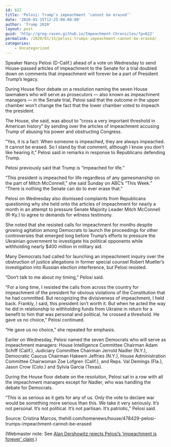 ```yaml
---
id: 622
title: 'Pelosi: Trump’s impeachment ‘cannot be erased’'
date: '2020-01-15T12:25:00-08:00'
author: 'Trump 2020'
layout: post
guid: 'http://greg-raven.github.io/Impeachment-Chronicles/?p=622'
permalink: /2020/01/15/pelosi-trumps-impeachment-cannot-be-erased/
categories:
    - Uncategorized
---
```


Speaker Nancy Pelosi (D-Calif.) ahead of a vote on Wednesday to send House-passed articles of impeachment to the Senate for a trial doubled down on comments that impeachment will forever be a part of President Trump’s legacy.

During House floor debate on a resolution naming the seven House lawmakers who will serve as prosecutors — also known as impeachment managers — in the Senate trial, Pelosi said that the outcome in the upper chamber won’t change the fact that the lower chamber voted to impeach the president.

The House, she said, was about to “cross a very important threshold in American history” by sending over the articles of impeachment accusing Trump of abusing his power and obstructing Congress.

“Yes, it is a fact: When someone is impeached, they are always impeached. It cannot be erased. So I stand by that comment, although I know you don’t like hearing it,” Pelosi said in remarks in response to Republicans defending Trump.

Pelosi previously said that Trump is “impeached for life.”

“This president is impeached for life regardless of any gamesmanship on the part of Mitch McConnell,” she said Sunday on ABC’s “This Week.” “There is nothing the Senate can do to ever erase that.”

Pelosi on Wednesday also dismissed complaints from Republicans questioning why she held onto the articles of impeachment for nearly a month in an attempt to pressure Senate Majority Leader Mitch McConnell (R-Ky.) to agree to demands for witness testimony.

She noted that she resisted calls for impeachment for months despite growing agitation among Democrats to launch the proceedings for other controversies that emerged long before Trump’s efforts to pressure the Ukrainian government to investigate his political opponents while withholding nearly $400 million in military aid.

Many Democrats had called for launching an impeachment inquiry over the obstruction of justice allegations in former special counsel Robert Mueller’s investigation into Russian election interference, but Pelosi resisted.

“Don’t talk to me about my timing,” Pelosi said.

“For a long time, I resisted the calls from across the country for impeachment of the president for obvious violations of the Constitution that he had committed. But recognizing the divisiveness of impeachment, I held back. Frankly, I said, this president isn’t worth it. But when he acted the way he did in relationship to withholding funds from Ukraine in return for a benefit to him that was personal and political, he crossed a threshold. He gave us no choice,” Pelosi continued.

“He gave us no choice,” she repeated for emphasis.

Earlier on Wednesday, Pelosi named the seven Democrats who will serve as impeachment managers: House Intelligence Committee Chairman Adam Schiff (Calif.), Judiciary Committee Chairman Jerrold Nadler (N.Y.), Democratic Caucus Chairman Hakeem Jeffries (N.Y.), House Administration Committee Chairwoman Zoe Lofgren (Calif.), and Reps. Val Demings (Fla.), Jason Crow (Colo.) and Sylvia Garcia (Texas).

During the House floor debate on the resolution, Pelosi sat in a row with all the impeachment managers except for Nadler, who was handling the debate for Democrats.

“This is as serious as it gets for any of us. Only the vote to declare war would be something more serious than this. We take it very seriously. It’s not personal. It’s not political. It’s not partisan. It’s patriotic,” Pelosi said.

Source: Cristina Marcos, thehill.com/homenews/house/478429-pelosi-trumps-impeachment-cannot-be-erased

(Webmaster note: See [Alan Dershowitz rejects Pelosi’s ‘impeachment is forever’ claim](https://www.foxnews.com/media/alan-dershowitz-pelosi-impeachment-is-forever).)